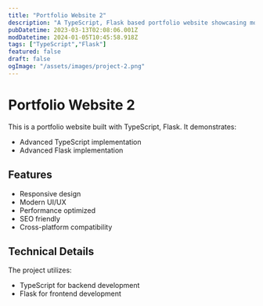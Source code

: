```yaml
---
title: "Portfolio Website 2"
description: "A TypeScript, Flask based portfolio website showcasing modern web development practices"
pubDatetime: 2023-03-13T02:08:06.001Z
modDatetime: 2024-01-05T10:45:58.918Z
tags: ["TypeScript","Flask"]
featured: false
draft: false
ogImage: "/assets/images/project-2.png"
---
```


# Portfolio Website 2

This is a portfolio website built with TypeScript, Flask. It demonstrates:

- Advanced TypeScript implementation
- Advanced Flask implementation

## Features

- Responsive design
- Modern UI/UX
- Performance optimized
- SEO friendly
- Cross-platform compatibility

## Technical Details

The project utilizes:

- TypeScript for backend development
- Flask for frontend development
